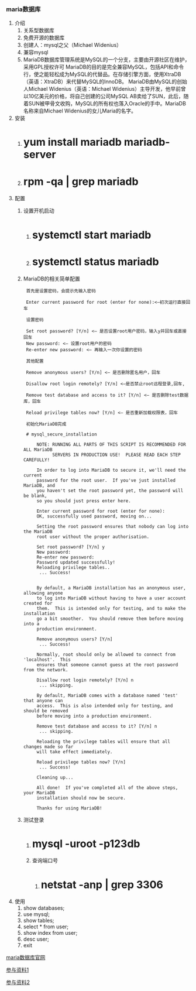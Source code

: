### maria数据库 ###
1. 介绍
	1. 关系型数据库
	2. 免费开源的数据库
	3. 创建人：mysql之父（Michael Widenius）
	4. 兼容mysql
	2. MariaDB数据库管理系统是MySQL的一个分支，主要由开源社区在维护，采用GPL授权许可 MariaDB的目的是完全兼容MySQL，包括API和命令行，使之能轻松成为MySQL的代替品。在存储引擎方面，使用XtraDB（英语：XtraDB）来代替MySQL的InnoDB。 MariaDB由MySQL的创始人Michael Widenius（英语：Michael Widenius）主导开发，他早前曾以10亿美元的价格，将自己创建的公司MySQL AB卖给了SUN，此后，随着SUN被甲骨文收购，MySQL的所有权也落入Oracle的手中。MariaDB名称来自Michael Widenius的女儿Maria的名字。
2. 安装
	1. # yum install mariadb mariadb-server
	2. # rpm -qa | grep mariadb
3. 配置
	1. 设置开机启动
		1. # systemctl start mariadb
		2. # systemctl status mariadb
	2. MariaDB的相关简单配置


			首先是设置密码，会提示先输入密码
			
			Enter current password for root (enter for none):<–初次运行直接回车
			
			设置密码
			
			Set root password? [Y/n] <– 是否设置root用户密码，输入y并回车或直接回车
			New password: <– 设置root用户的密码
			Re-enter new password: <– 再输入一次你设置的密码
			
			其他配置
			
			Remove anonymous users? [Y/n] <– 是否删除匿名用户，回车
			
			Disallow root login remotely? [Y/n] <–是否禁止root远程登录,回车,
			
			Remove test database and access to it? [Y/n] <– 是否删除test数据库，回车
			
			Reload privilege tables now? [Y/n] <– 是否重新加载权限表，回车
			
			初始化MariaDB完成

			# mysql_secure_installation
			
				NOTE: RUNNING ALL PARTS OF THIS SCRIPT IS RECOMMENDED FOR ALL MariaDB
				      SERVERS IN PRODUCTION USE!  PLEASE READ EACH STEP CAREFULLY!
				
				In order to log into MariaDB to secure it, we'll need the current
				password for the root user.  If you've just installed MariaDB, and
				you haven't set the root password yet, the password will be blank,
				so you should just press enter here.
				
				Enter current password for root (enter for none):
				OK, successfully used password, moving on...
				
				Setting the root password ensures that nobody can log into the MariaDB
				root user without the proper authorisation.
				
				Set root password? [Y/n] y
				New password:
				Re-enter new password:
				Password updated successfully!
				Reloading privilege tables..
				 ... Success!
				
				
				By default, a MariaDB installation has an anonymous user, allowing anyone
				to log into MariaDB without having to have a user account created for
				them.  This is intended only for testing, and to make the installation
				go a bit smoother.  You should remove them before moving into a
				production environment.
				
				Remove anonymous users? [Y/n]
				 ... Success!
				
				Normally, root should only be allowed to connect from 'localhost'.  This
				ensures that someone cannot guess at the root password from the network.
				
				Disallow root login remotely? [Y/n] n
				 ... skipping.
				
				By default, MariaDB comes with a database named 'test' that anyone can
				access.  This is also intended only for testing, and should be removed
				before moving into a production environment.
				
				Remove test database and access to it? [Y/n] n
				 ... skipping.
				
				Reloading the privilege tables will ensure that all changes made so far
				will take effect immediately.
				
				Reload privilege tables now? [Y/n]
				 ... Success!
				
				Cleaning up...
				
				All done!  If you've completed all of the above steps, your MariaDB
				installation should now be secure.
				
				Thanks for using MariaDB!

	3. 测试登录
		1. # mysql -uroot -p123db
		2. 查询端口号
			1. # netstat -anp | grep 3306
4. 使用
	1. show databases;
	2. use mysql;
	3. show tables;
	4. select * from user;
	5. show index from user;
	6. desc user;
	7. exit

[maria数据库官网](https://downloads.mariadb.org/)

[参与资料1](https://www.cnblogs.com/jpfss/p/6568976.html)

[参与资料2](https://github.com/liuxingrichu/advanced-network-program/tree/master/Mysql) 